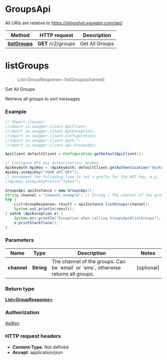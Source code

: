 # GroupsApi

All URIs are relative to *https://slingshot.egoiapp.com/api/*

Method | HTTP request | Description
------------- | ------------- | -------------
[**listGroups**](GroupsApi.md#listGroups) | **GET** /v2/groups | Get All Groups

<a name="listGroups"></a>
# **listGroups**
> List&lt;GroupResponse&gt; listGroups(channel)

Get All Groups

Retrieve all groups to sort messages

### Example
```java
// Import classes:
//import io.swagger.client.ApiClient;
//import io.swagger.client.ApiException;
//import io.swagger.client.Configuration;
//import io.swagger.client.auth.*;
//import io.swagger.client.api.GroupsApi;

ApiClient defaultClient = Configuration.getDefaultApiClient();

// Configure API key authorization: ApiKey
ApiKeyAuth ApiKey = (ApiKeyAuth) defaultClient.getAuthentication("ApiKey");
ApiKey.setApiKey("YOUR API KEY");
// Uncomment the following line to set a prefix for the API key, e.g. "Token" (defaults to null)
//ApiKey.setApiKeyPrefix("Token");

GroupsApi apiInstance = new GroupsApi();
String channel = "channel_example"; // String | The channel of the groups. Can be `email` or `sms`, otherwise returns all groups.
try {
    List<GroupResponse> result = apiInstance.listGroups(channel);
    System.out.println(result);
} catch (ApiException e) {
    System.err.println("Exception when calling GroupsApi#listGroups");
    e.printStackTrace();
}
```

### Parameters

Name | Type | Description  | Notes
------------- | ------------- | ------------- | -------------
 **channel** | **String**| The channel of the groups. Can be &#x60;email&#x60; or &#x60;sms&#x60;, otherwise returns all groups. | [optional]

### Return type

[**List&lt;GroupResponse&gt;**](GroupResponse.md)

### Authorization

[ApiKey](../README.md#ApiKey)

### HTTP request headers

 - **Content-Type**: Not defined
 - **Accept**: application/json

